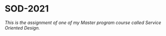 # SOD-2021
*This is the assignment of one of my Master program course called Service Oriented Design.*
